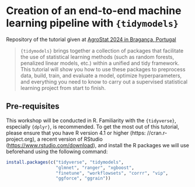 # Creation of an end-to-end machine learning pipeline with `{tidymodels}`


Repository of the tutorial given at [AgroStat 2024 in Bragança, Portugal](http://agrostat2024.esa.ipb.pt)

> `{tidymodels}` brings together a collection of packages that facilitate the use of statistical learning methods (such as random forests, penalized linear models, etc.) within a unified and tidy framework. This tutorial will show you how to use these packages to preprocess data, build, train, and evaluate a model, optimize hyperparameters, and everything you need to know to carry out a supervised statistical learning project from start to finish.


## Pre-requisites

This workshop will be conducted in R. Familiarity with the `{tidyverse}`, especially `{dplyr}`, is recommended. To get the most out of this tutorial, please ensure that you have R version 4.1 or higher (https: //cran.r-project.org), a recent version of RStudio  (https://www.rstudio.com/download), and install the R packages we will use beforehand using the following command:

``` r
install.packages(c("tidyverse", "tidymodels", 
                   "glmnet", "ranger", "xgboost", 
                   "finetune", "workflowsets", "corrr", "vip", 
                   "ggforce", "ggrain"))
```
